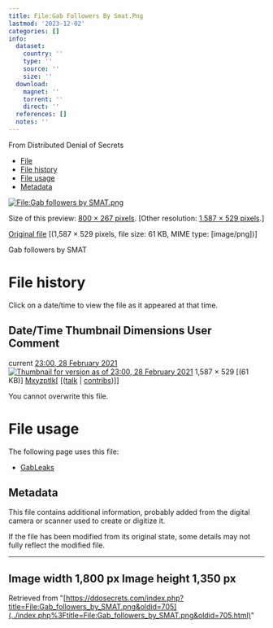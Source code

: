 ```yaml
---
title: File:Gab Followers By Smat.Png
lastmod: '2023-12-02'
categories: []
info:
  dataset:
    country: ''
    type: ''
    source: ''
    size: ''
  download:
    magnet: ''
    torrent: ''
    direct: ''
  references: []
  notes: ''
---
```




From Distributed Denial of Secrets

- [File](./File:Gab_followers_by_SMAT.png.html#file)
- [File history](./File:Gab_followers_by_SMAT.png.html#filehistory)
- [File usage](./File:Gab_followers_by_SMAT.png.html#filelinks)
- [Metadata](./File:Gab_followers_by_SMAT.png.html#metadata)

[![File:Gab followers by
SMAT.png](../images/thumb/4/49/Gab_followers_by_SMAT.png/800px-Gab_followers_by_SMAT.png%3F20210228230043)](../images/4/49/Gab_followers_by_SMAT.png)

Size of this preview: [800 × 267
pixels](../images/thumb/4/49/Gab_followers_by_SMAT.png/800px-Gab_followers_by_SMAT.png).
[Other resolution: [1,587 × 529
pixels](../images/4/49/Gab_followers_by_SMAT.png).]

[Original
file](../images/4/49/Gab_followers_by_SMAT.png "Gab followers by SMAT.png")
‎[(1,587 × 529 pixels, file size: 61 KB, MIME type:
[image/png])]

Gab followers by SMAT

# File history

Click on a date/time to view the file as it appeared at that time.

Date/Time Thumbnail Dimensions User Comment
---
current [23:00, 28 February 2021](../images/4/49/Gab_followers_by_SMAT.png) [![Thumbnail for version as of 23:00, 28 February 2021](../images/thumb/4/49/Gab_followers_by_SMAT.png/120px-Gab_followers_by_SMAT.png%3F20210228230043)](../images/4/49/Gab_followers_by_SMAT.png) 1,587 × 529 [(61 KB)] [Mxyzptlk](../index.php%3Ftitle=User:Mxyzptlk&action=edit&redlink=1.html "User:Mxyzptlk (page does not exist)")[ [([talk](../index.php%3Ftitle=User_talk:Mxyzptlk&action=edit&redlink=1.html "User talk:Mxyzptlk (page does not exist)") | [contribs](./Special:Contributions/Mxyzptlk.html "Special:Contributions/Mxyzptlk"))]]

You cannot overwrite this file.

# File usage

The following page uses this file:

- [GabLeaks](GabLeaks.html "GabLeaks")

## Metadata

This file contains additional information, probably added from the
digital camera or scanner used to create or digitize it.

If the file has been modified from its original state, some details may
not fully reflect the modified file.

---
Image width 1,800 px
Image height 1,350 px
---

Retrieved from
"[https://ddosecrets.com/index.php?title=File:Gab_followers_by_SMAT.png&oldid=705](../index.php%3Ftitle=File:Gab_followers_by_SMAT.png&oldid=705.html)"

